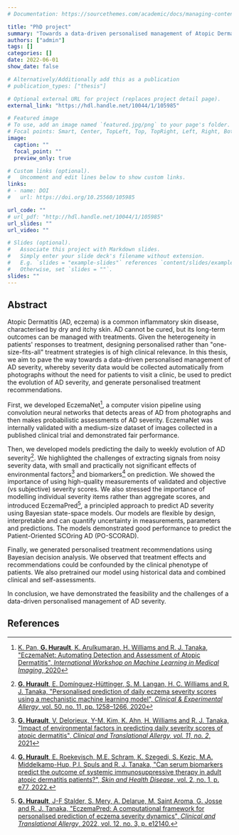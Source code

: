 ```yaml
---
# Documentation: https://sourcethemes.com/academic/docs/managing-content/

title: "PhD project"
summary: "Towards a data-driven personalised management of Atopic Dermatitis severity."
authors: ["admin"]
tags: []
categories: []
date: 2022-06-01
show_date: false

# Alternatively/Additionally add this as a publication
# publication_types: ["thesis"]

# Optional external URL for project (replaces project detail page).
external_link: "https://hdl.handle.net/10044/1/105985"

# Featured image
# To use, add an image named `featured.jpg/png` to your page's folder.
# Focal points: Smart, Center, TopLeft, Top, TopRight, Left, Right, BottomLeft, Bottom, BottomRight.
image:
  caption: ""
  focal_point: ""
  preview_only: true

# Custom links (optional).
#   Uncomment and edit lines below to show custom links.
links:
# - name: DOI
#   url: https://doi.org/10.25560/105985

url_code: ""
# url_pdf: "http://hdl.handle.net/10044/1/105985"
url_slides: ""
url_video: ""

# Slides (optional).
#   Associate this project with Markdown slides.
#   Simply enter your slide deck's filename without extension.
#   E.g. `slides = "example-slides"` references `content/slides/example-slides.md`.
#   Otherwise, set `slides = ""`.
slides: ""
---
```


## Abstract

Atopic Dermatitis (AD, eczema) is a common inflammatory skin disease, characterised by dry and itchy skin.
AD cannot be cured, but its long-term outcomes can be managed with treatments.
Given the heterogeneity in patients' responses to treatment, designing personalised rather than "one-size-fits-all" treatment strategies is of high clinical relevance.
In this thesis, we aim to pave the way towards a data-driven personalised management of AD severity, whereby severity data would be collected automatically from photographs without the need for patients to visit a clinic, be used to predict the evolution of AD severity, and generate personalised treatment recommendations.

First, we developed EczemaNet[^2020-eczemanet], a computer vision pipeline using convolution neural networks that detects areas of AD from photographs and then makes probabilistic assessments of AD severity.
EczemaNet was internally validated with a medium-size dataset of images collected in a published clinical trial and demonstrated fair performance.

Then, we developed models predicting the daily to weekly evolution of AD severity[^2020-mechanistic-ml].
We highlighted the challenges of extracting signals from noisy severity data, with small and practically not significant effects of environmental factors[^2020-pollution] and biomarkers[^2020-ssm-biomarkers] on prediction.
We showed the importance of using high-quality measurements of validated and objective (vs subjective) severity scores.
We also stressed the importance of modelling individual severity items rather than aggregate scores, and introduced EczemaPred[^2022-eczemapred], a principled approach to predict AD severity using Bayesian state-space models.
Our models are flexible by design, interpretable and can quantify uncertainty in measurements, parameters and predictions.
The models demonstrated good performance to predict the Patient-Oriented SCOring AD (PO-SCORAD).

Finally, we generated personalised treatment recommendations using Bayesian decision analysis.
We observed that treatment effects and recommendations could be confounded by the clinical phenotype of patients.
We also pretrained our model using historical data and combined clinical and self-assessments.

In conclusion, we have demonstrated the feasibility and the challenges of a data-driven personalised management of AD severity.

## References

[^2020-eczemanet]: [K. Pan,  **G. Hurault**, K. Arulkumaran, H. Williams and R. J. Tanaka,
"EczemaNet: Automating Detection and Assessment of Atopic Dermatitis",
*International Workshop on Machine Learning in Medical Imaging*, 2020](https://doi.org/10.1007/978-3-030-59861-7_23)

[^2020-mechanistic-ml]: [**G. Hurault**, E. Domínguez-Hüttinger, S. M. Langan, H. C. Williams and R. J. Tanaka,
"Personalised prediction of daily eczema severity scores using a mechanistic machine learning model",
*Clinical \& Experimental Allergy*, vol. 50, no. 11, pp. 1258–1266, 2020](https://doi.org/10.1111/cea.13717)

[^2020-ssm-biomarkers]: [**G. Hurault**, E. Roekevisch, M.E. Schram, K. Szegedi, S. Kezic, M.A. Middelkamp-Hup, P.I. Spuls and R. J. Tanaka,
"Can serum biomarkers predict the outcome of systemic immunosuppressive therapy in adult atopic dermatitis patients?",
*Skin and Health Disease*, vol. 2, no. 1, p. e77, 2022.](https://doi.org/10.1002/ski2.77)

[^2020-pollution]: [**G. Hurault**, V. Delorieux, Y-M. Kim, K. Ahn, H. Williams and R. J. Tanaka,
"Impact of environmental factors in predicting daily severity scores of atopic dermatitis",
*Clinical and Translational Allergy, vol. 11, no. 2*, 2021](https://doi.org/10.1002/clt2.12019)

[^2022-eczemapred]: [**G. Hurault**, J-F Stalder, S. Mery, A. Delarue, M. Saint Aroma, G. Josse and R. J. Tanaka,
"EczemaPred: A computational framework for personalised prediction of eczema severity dynamics",
*Clinical and Translational Allergy*, 2022, vol. 12, no. 3, p. e12140.](https://doi.org/10.1002/clt2.12140)
